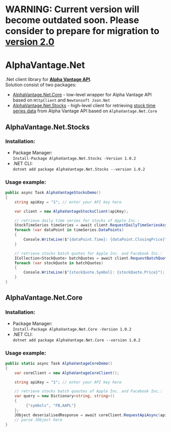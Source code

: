 # WARNING: Current version will become outdated soon. Please consider to prepare for migration to [version 2.0](https://github.com/LutsenkoKirill/AlphaVantage.Net/tree/v2)

# AlphaVantage.Net
.Net client library for [**Alpha Vantage API**](https://www.alphavantage.co/).  
Solution consist of two packages: 
- [AlphaVantage.Net.Core](AlphaVantage.Net/src/AlphaVantage.Net.Core) - low-level wrapper for Alpha Vantage API based on `HttpClient` and `Newtonsoft Json.Net`
- [AlphaVantage.Net.Stocks](AlphaVantage.Net/src/AlphaVantage.Net.Stocks) - high-level client for retrieving [stock time series data](https://www.alphavantage.co/documentation/#time-series-data) from Alpha Vantage API based on `AlphaVantage.Net.Core`

## AlphaVantage.Net.Stocks
### Installation: 
- Package Manager:  
`Install-Package AlphaVantage.Net.Stocks -Version 1.0.2`  
- .NET CLI:  
`dotnet add package AlphaVantage.Net.Stocks --version 1.0.2`  
### Usage example: 
```csharp
public async Task AlphaVantageStocksDemo()
{
    string apiKey = "1"; // enter your API key here

    var client = new AlphaVantageStocksClient(apiKey);

    // retrieve daily time series for stocks of Apple Inc.:
    StockTimeSeries timeSeries = await client.RequestDailyTimeSeriesAsync("AAPL", TimeSeriesSize.Compact, adjusted: false);
    foreach (var dataPoint in timeSeries.DataPoints)
    {
        Console.WriteLine($"{dataPoint.Time}: {dataPoint.ClosingPrice}");
    }

    // retrieve stocks batch quotes for Apple Inc. and Facebook Inc.:
    ICollection<StockQuote> batchQuotes = await client.RequestBatchQuotesAsync(new[] {"AAPL", "FB"});
    foreach (var stockQuote in batchQuotes)
    {
        Console.WriteLine($"{stockQuote.Symbol}: {stockQuote.Price}");
    }
}
```

## AlphaVantage.Net.Core
### Installation: 
- Package Manager:  
`Install-Package AlphaVantage.Net.Core -Version 1.0.2`  
- .NET CLI:  
`dotnet add package AlphaVantage.Net.Core --version 1.0.2`  
### Usage example: 
```csharp
public static async Task AlphaVantageCoreDemo()
{
    var coreClient = new AlphaVantageCoreClient();

    string apiKey = "1"; // enter your API key here

    // retrieve stocks batch quoutes of Apple Inc. and Facebook Inc.:
    var query = new Dictionary<string, string>()
    {
         {"symbols", "FB,AAPL"}
    };
    JObject deserialisedResponse = await coreClient.RequestApiAsync(apiKey, ApiFunction.BATCH_STOCK_QUOTES, query);           
    // parse JObject here
}
```

